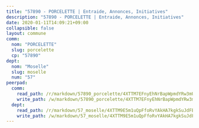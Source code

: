 ```yaml
---
title: "57890 - PORCELETTE | Entraide, Annonces, Initiatives"
description: "57890 - PORCELETTE | Entraide, Annonces, Initiatives"
date: 2020-01-11T14:09:21+09:00
collapsible: false
layout: commune
comm:
  nom: "PORCELETTE"
  slug: porcelette
  cp: "57890"
dept:
  nom: "Moselle"
  slug: moselle
  num: "57"
peerpad:
  comm:
    read_path: /r/markdown/57890_porcelette/4XTTM7EFnyEhNrBapWpmdYRw3mUvMy7rrg8NN8mGteFG7aj5G
    write_path: /w/markdown/57890_porcelette/4XTTM7EFnyEhNrBapWpmdYRw3mUvMy7rrg8NN8mGteFG7aj5G-K3TgToByycdcQZWYkQExRN3YUQAo2KzoMd8JFzZGVVtkQaXePF31VC2q9URvjftAMiBjh6Y7WjGsynMMYuWpsMdpHRxXHECEitB2jGkWn86JYKXCKkDK47QyoRDjHDZvS5NB1kRC
  dept:
    read_path: /r/markdown/57_moselle/4XTTM9E5m1uQpFfoRvYAkHA7kgkSuJdFBSCmoLnZ6YvxmqAKj
    write_path: /w/markdown/57_moselle/4XTTM9E5m1uQpFfoRvYAkHA7kgkSuJdFBSCmoLnZ6YvxmqAKj-K3TgTxpsRhjGfb3pJqDaX4rYTLkyLoK3BLA4awBfhTSCoyNhResrhhmfsEF8aKnccedt5XoBzWeRYfKxQxNKv71ETcpGharLRE7rdgTKY3uSaW3Du2dz8v23YEY268mfYmweTFnR
---
```


